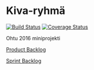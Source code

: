 # Kiva-ryhmä
[![Build Status](https://travis-ci.org/kmartesu/Kiva-ryhma.svg?branch=master)](https://travis-ci.org/kmartesu/Kiva-ryhma)
[![Coverage Status](https://coveralls.io/repos/github/kmartesu/Kiva-ryhma/badge.svg?branch=master)](https://coveralls.io/github/kmartesu/Kiva-ryhma?branch=master)


Ohtu 2016 miniprojekti

[Product Backlog](https://docs.google.com/spreadsheets/d/17cuWSJdrXupCiSLn5XclZlMT1ibx3-jwUHZeIaH46WQ/edit#gid=0)

[Sprint Backlog](https://docs.google.com/spreadsheets/d/17cuWSJdrXupCiSLn5XclZlMT1ibx3-jwUHZeIaH46WQ/edit#gid=902560054)


